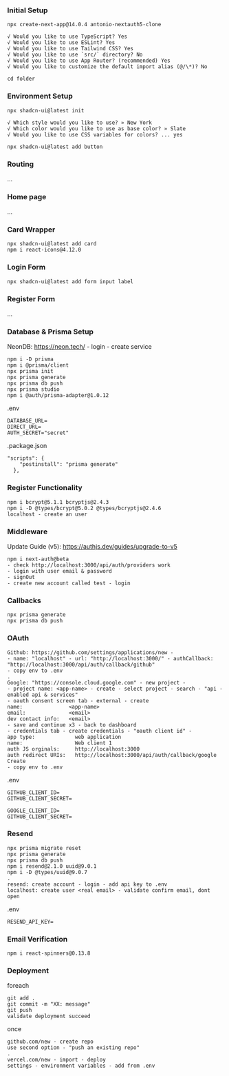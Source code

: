 ### Initial Setup

`npx create-next-app@14.0.4 antonio-nextauth5-clone`
```
√ Would you like to use TypeScript? Yes
√ Would you like to use ESLint? Yes
√ Would you like to use Tailwind CSS? Yes
√ Would you like to use `src/` directory? No
√ Would you like to use App Router? (recommended) Yes
√ Would you like to customize the default import alias (@/\*)? No
```
`cd folder`

### Environment Setup

`npx shadcn-ui@latest init`
```
√ Which style would you like to use? » New York
√ Which color would you like to use as base color? » Slate
√ Would you like to use CSS variables for colors? ... yes
```

`npx shadcn-ui@latest add button`

### Routing 

...

### Home page

...

### Card Wrapper

```
npx shadcn-ui@latest add card
npm i react-icons@4.12.0
```

### Login Form

`npx shadcn-ui@latest add form input label`

### Register Form

...

### Database & Prisma Setup

NeonDB: https://neon.tech/ - login - create service

```
npm i -D prisma
npm i @prisma/client
npx prisma init
npx prisma generate
npx prisma db push
npx prisma studio
npm i @auth/prisma-adapter@1.0.12
```

.env
```
DATABASE_URL=
DIRECT_URL=
AUTH_SECRET="secret"
```

.package.json
```
"scripts": {
    "postinstall": "prisma generate"
  },
```

### Register Functionality

```
npm i bcrypt@5.1.1 bcryptjs@2.4.3
npm i -D @types/bcrypt@5.0.2 @types/bcryptjs@2.4.6
localhost - create an user
```

### Middleware

Update Guide (v5): https://authjs.dev/guides/upgrade-to-v5

```
npm i next-auth@beta
- check http://localhost:3000/api/auth/providers work
- login with user email & password
- signOut
- create new account called test - login
```

### Callbacks

```
npx prisma generate
npx prisma db push
```

### OAuth

```
Github: https://github.com/settings/applications/new - 
- name: "localhost" - url: "http://localhost:3000/" - authCallback: "http://localhost:3000/api/auth/callback/github"
- copy env to .env
.
Google: "https://console.cloud.google.com" - new project -
- project name: <app-name> - create - select project - search - "api - enabled api & services" 
- oauth consent screen tab - external - create
name:               <app-name>
email:              <email>
dev contact info:   <email>
- save and continue x3 - back to dashboard
- credentials tab - create credentials - "oauth client id" - 
app type:             web application
name:                 Web client 1
auth JS orginals:     http://localhost:3000
auth redirect URIs:   http://localhost:3000/api/auth/callback/google
Create
- copy env to .env
```

.env
```
GITHUB_CLIENT_ID=
GITHUB_CLIENT_SECRET=

GOOGLE_CLIENT_ID=
GITHUB_CLIENT_SECRET=
```

### Resend

```
npx prisma migrate reset
npx prisma generate
npx prisma db push
npm i resend@2.1.0 uuid@9.0.1
npm i -D @types/uuid@9.0.7
.
resend: create account - login - add api key to .env
localhost: create user <real email> - validate confirm email, dont open
```

.env
```
RESEND_API_KEY=
```

### Email Verification

`npm i react-spinners@0.13.8`

### Deployment

foreach
```
git add .
git commit -m "XX: message"
git push
validate deployment succeed
```

once
```
github.com/new - create repo
use second option - "push an existing repo"
.
vercel.com/new - import - deploy
settings - environment variables - add from .env
```